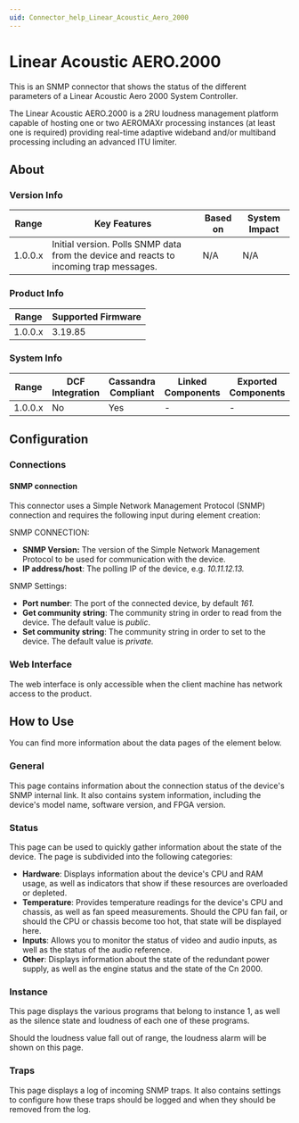 ```yaml
---
uid: Connector_help_Linear_Acoustic_Aero_2000
---
```


# Linear Acoustic AERO.2000

This is an SNMP connector that shows the status of the different parameters of a Linear Acoustic Aero 2000 System Controller.

The Linear Acoustic AERO.2000 is a 2RU loudness management platform capable of hosting one or two AEROMAXr processing instances (at least one is required) providing real-time adaptive wideband and/or multiband processing including an advanced ITU limiter.

## About

### Version Info

| **Range** | **Key Features**                                                                       | **Based on** | **System Impact** |
|-----------|----------------------------------------------------------------------------------------|--------------|-------------------|
| 1.0.0.x   | Initial version. Polls SNMP data from the device and reacts to incoming trap messages. | N/A          | N/A               |

### Product Info

| Range     | Supported Firmware     |
|-----------|------------------------|
| 1.0.0.x   | 3.19.85                |

### System Info

| Range     | DCF Integration     | Cassandra Compliant     | Linked Components     | Exported Components     |
|-----------|---------------------|-------------------------|-----------------------|-------------------------|
| 1.0.0.x   | No                  | Yes                     | -                     | -                       |

## Configuration

### Connections

#### SNMP connection

This connector uses a Simple Network Management Protocol (SNMP) connection and requires the following input during element creation:

SNMP CONNECTION:

- **SNMP Version:** The version of the Simple Network Management Protocol to be used for communication with the device.
- **IP address/host**: The polling IP of the device, e.g. *10.11.12.13.*

SNMP Settings:

- **Port number**: The port of the connected device, by default *161.*
- **Get community string**: The community string in order to read from the device. The default value is *public*.
- **Set community string**: The community string in order to set to the device. The default value is *private.*

### Web Interface

The web interface is only accessible when the client machine has network access to the product.

## How to Use

You can find more information about the data pages of the element below.

### General

This page contains information about the connection status of the device's SNMP internal link. It also contains system information, including the device's model name, software version, and FPGA version.

### Status

This page can be used to quickly gather information about the state of the device. The page is subdivided into the following categories:

- **Hardware**: Displays information about the device's CPU and RAM usage, as well as indicators that show if these resources are overloaded or depleted.
- **Temperature**: Provides temperature readings for the device's CPU and chassis, as well as fan speed measurements. Should the CPU fan fail, or should the CPU or chassis become too hot, that state will be displayed here.
- **Inputs**: Allows you to monitor the status of video and audio inputs, as well as the status of the audio reference.
- **Other**: Displays information about the state of the redundant power supply, as well as the engine status and the state of the Cn 2000.

### Instance

This page displays the various programs that belong to instance 1, as well as the silence state and loudness of each one of these programs.

Should the loudness value fall out of range, the loudness alarm will be shown on this page.

### Traps

This page displays a log of incoming SNMP traps. It also contains settings to configure how these traps should be logged and when they should be removed from the log.
